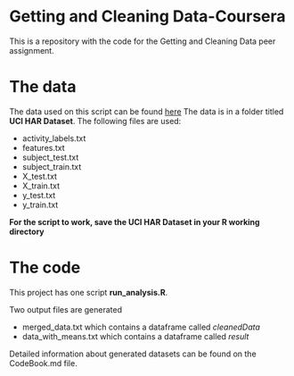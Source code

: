 # Getting and Cleaning Data-Coursera
This is a repository with the code for the Getting and Cleaning Data peer assignment.

# The data
The data used on this script can be found [here](https://d396qusza40orc.cloudfront.net/getdata%2Fprojectfiles%2FUCI%20HAR%20Dataset.zip)
The data is in a folder titled **UCI HAR Dataset**.  The following files are used:
* activity_labels.txt
* features.txt
* subject_test.txt
* subject_train.txt
* X_test.txt
* X_train.txt
* y_test.txt
* y_train.txt

**For the script to work, save the UCI HAR Dataset in your R working directory**

# The code
This project has one script **run_analysis.R**.

Two output files are generated
* merged_data.txt which contains a dataframe called *cleanedData*
* data_with_means.txt which contains a dataframe called *result*

Detailed information about generated datasets can be found on the CodeBook.md file.
